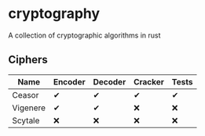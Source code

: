 # cryptography
A collection of cryptographic algorithms in rust

## Ciphers
|Name|Encoder|Decoder|Cracker|Tests|
|-|-|-|-|-|
|Ceasor|✔|✔|✔|✔|
|Vigenere|✔|✔|❌|❌|
|Scytale|❌|❌|❌|❌|
